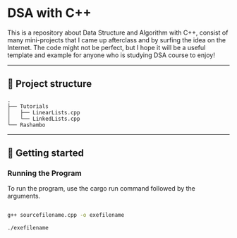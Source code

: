 # DSA with C++

This is a repository about Data Structure and Algorithm with C++, consist of many mini-projects that I came up afterclass and by surfing the idea on the Internet. The code might not be perfect, but I hope it will be a useful template and example for anyone who is studying DSA course to enjoy!

-----

## 📂 Project structure

```text
.
├── Tutorials
│   ├── LinearLists.cpp
│   └── LinkedLists.cpp     
└── Rashambo
```

-----

## 🚀 Getting started

### Running the Program

To run the program, use the cargo run command followed by the arguments.

```Bash

g++ sourcefilename.cpp -o exefilename

./exefilename

```
